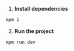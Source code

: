 
1. **Install dependencies**
  ```bash
  npm i
  ```

2. **Run the project**
  ```
  npm run dev
  ```